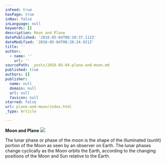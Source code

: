 ```yaml
---
inFeed: true
hasPage: true
inNav: false
inLanguage: null
keywords: []
description: Moon and Plane
datePublished: '2016-05-04T00:20:37.112Z'
dateModified: '2016-05-04T00:20:24.921Z'
title: ''
author:
  - name: ''
    url: ''
sourcePath: _posts/2016-05-04-plane-and-moon.md
published: true
authors: []
publisher:
  name: null
  domain: null
  url: null
  favicon: null
starred: false
url: plane-and-moon/index.html
_type: Article

---
```

**Moon and Plane**
![](https://the-grid-user-content.s3-us-west-2.amazonaws.com/f4541966-5acb-4be7-9fb3-60aeb11eec3a.jpg)

The lunar phase or phase of the moon is the shape of the illuminated (sunlit) portion of the Moon as seen by an observer on Earth. The lunar phases change cyclically as the Moon orbits the Earth, according to the changing positions of the Moon and Sun relative to the Earth.